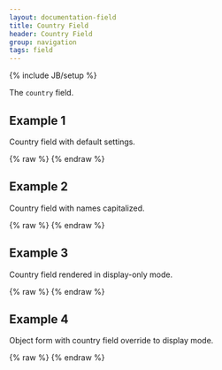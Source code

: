 ```yaml
---
layout: documentation-field
title: Country Field
header: Country Field
group: navigation
tags: field
---
```

{% include JB/setup %}


The ```country``` field.


## Example 1
Country field with default settings.
<div id="field1"> </div>
{% raw %}
<script type="text/javascript" id="field1-script">
$("#field1").alpaca({
    "options": {
        "type": "country"
    }
});
</script>
{% endraw %}


## Example 2
Country field with names capitalized.
<div id="field2"> </div>
{% raw %}
<script type="text/javascript" id="field2-script">
$("#field2").alpaca({
    "options": {
        "type": "country",
        "capitalize": true
    }
});
</script>
{% endraw %}


## Example 3
Country field rendered in display-only mode.
<div id="field3"> </div>
{% raw %}
<script type="text/javascript" id="field3-script">
$("#field3").alpaca({
    "data": "usa",
    "options": {
        "type": "country",
        "label": "Country"
    },
    "view": "bootstrap-display"
});
</script>
{% endraw %}

## Example 4
Object form with country field override to display mode.
<div id="field4"> </div>
{% raw %}
<script type="text/javascript" id="field4-script">
$("#field4").alpaca({
    "data": {
        "name": "John McClane",
        "age": 36,
        "country": "usa"
    },
    "schema": {
        "type": "object",
        "properties": {
            "name": {
                "type": "string"
            },
            "age": {
                "type": "number"
            },
            "country": {
                "type": "string"
            }
        }
    },
    "options": {
        "fields": {
            "name": {
                "type": "text",
                "label": "Name"
            },
            "age": {
                "type": "integer",
                "label": "Age"
            },
            "country": {
                "type": "country",
                "label": "Country",
                "view": "bootstrap-display"
            }
        }
    }
});
</script>
{% endraw %}